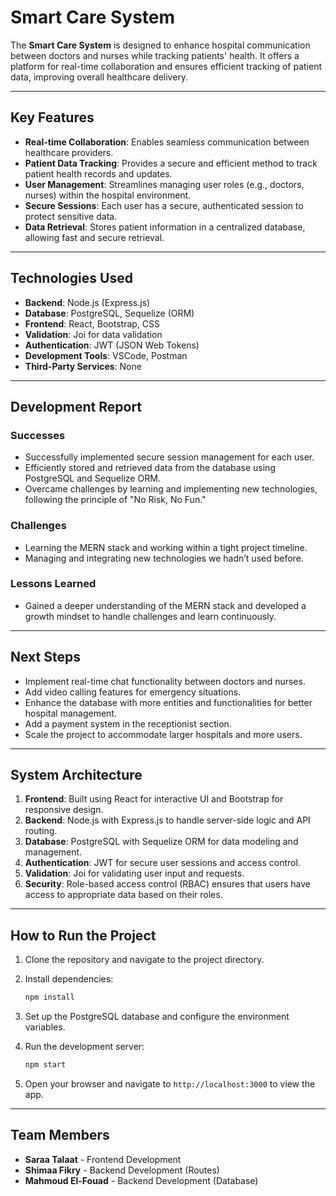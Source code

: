 # **Smart Care System**

The **Smart Care System** is designed to enhance hospital communication between doctors and nurses while tracking patients' health. It offers a platform for real-time collaboration and ensures efficient tracking of patient data, improving overall healthcare delivery.

---

## **Key Features**

- **Real-time Collaboration**: Enables seamless communication between healthcare providers.
- **Patient Data Tracking**: Provides a secure and efficient method to track patient health records and updates.
- **User Management**: Streamlines managing user roles (e.g., doctors, nurses) within the hospital environment.
- **Secure Sessions**: Each user has a secure, authenticated session to protect sensitive data.
- **Data Retrieval**: Stores patient information in a centralized database, allowing fast and secure retrieval.

---

## **Technologies Used**

- **Backend**: Node.js (Express.js)
- **Database**: PostgreSQL, Sequelize (ORM)
- **Frontend**: React, Bootstrap, CSS
- **Validation**: Joi for data validation
- **Authentication**: JWT (JSON Web Tokens)
- **Development Tools**: VSCode, Postman
- **Third-Party Services**: None

---

## **Development Report**

### **Successes**

- Successfully implemented secure session management for each user.
- Efficiently stored and retrieved data from the database using PostgreSQL and Sequelize ORM.
- Overcame challenges by learning and implementing new technologies, following the principle of "No Risk, No Fun."

### **Challenges**

- Learning the MERN stack and working within a tight project timeline.
- Managing and integrating new technologies we hadn’t used before.

### **Lessons Learned**

- Gained a deeper understanding of the MERN stack and developed a growth mindset to handle challenges and learn continuously.

---

## **Next Steps**

- Implement real-time chat functionality between doctors and nurses.
- Add video calling features for emergency situations.
- Enhance the database with more entities and functionalities for better hospital management.
- Add a payment system in the receptionist section.
- Scale the project to accommodate larger hospitals and more users.

---

## **System Architecture**

1. **Frontend**: Built using React for interactive UI and Bootstrap for responsive design.
2. **Backend**: Node.js with Express.js to handle server-side logic and API routing.
3. **Database**: PostgreSQL with Sequelize ORM for data modeling and management.
4. **Authentication**: JWT for secure user sessions and access control.
5. **Validation**: Joi for validating user input and requests.
6. **Security**: Role-based access control (RBAC) ensures that users have access to appropriate data based on their roles.

---

## **How to Run the Project**

1. Clone the repository and navigate to the project directory.
2. Install dependencies:

    ```bash
    npm install
    ```

3. Set up the PostgreSQL database and configure the environment variables.
4. Run the development server:

    ```bash
    npm start
    ```

5. Open your browser and navigate to `http://localhost:3000` to view the app.

---

## **Team Members**

- **Saraa Talaat** - Frontend Development
- **Shimaa Fikry** - Backend Development (Routes)
- **Mahmoud El-Fouad** - Backend Development (Database)
